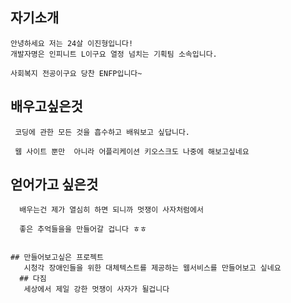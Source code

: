  ## 자기소개
    안녕하세요 저는 24살 이진형입니다!  
    개발자명은 인피니트 L이구요 열정 넘치는 기획팀 소속입니다.  

    사회복지 전공이구요 당찬 ENFP입니다~   

    
  ## 배우고싶은것
     코딩에 관한 모든 것을 흡수하고 배워보고 싶답니다.  

     웹 사이트 뿐만  아니라 어플리케이션 키오스크도 나중에 해보고싶네요  


   ## 얻어가고 싶은것 
      배우는건 제가 열심히 하면 되니까 멋쟁이 사자처럼에서  

      좋은 추억들을을 만들어갈 겁니다 ㅎㅎ  

      
    ## 만들어보고싶은 프로젝트 
       시청각 장애인들을 위한 대체텍스트를 제공하는 웹서비스를 만들어보고 싶네요  
      ## 다짐 
       세상에서 제일 강한 멋쟁이 사자가 될겁니다  
       

